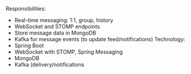 Responsibilities:
- Real-time messaging: 1:1, group, history
- WebSocket and STOMP endpoints
- Store message data in MongoDB
- Kafka for message events (to update feed/notifications)
  Technology:
- Spring Boot
- WebSocket with STOMP, Spring Messaging
- MongoDB
- Kafka (delivery/notifications
